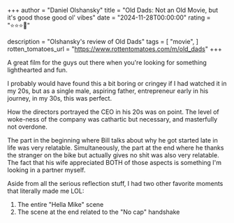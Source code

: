 +++
author = "Daniel Olshansky"
title = "Old Dads: Not an Old Movie, but it's good those good ol' vibes"
date = "2024-11-28T00:00:00"
rating = "⭐⭐⭐🌟"

description = "Olshansky's review of Old Dads"
tags = [
    "movie",
]
rotten_tomatoes_url = "https://www.rottentomatoes.com/m/old_dads"
+++

A great film for the guys out there when you're looking for something lighthearted and fun.

I probably would have found this a bit boring or cringey if I had watched it in my 20s, but as
a single male, aspiring father, entrepreneur early in his journey, in my 30s, this was perfect.

How the directors portrayed the CEO in his 20s was on point. The level of woke-ness
of the company was cathartic but necessary, and masterfully not overdone.

The part in the beginning where Bill talks about why he got started late in life
was very relatable. Simultaneously, the part at the end where he thanks the stranger
on the bike but actually gives no shit was also very relatable. The fact that his
wife appreciated BOTH of those aspects is something I'm looking in a partner myself.

Aside from all the serious reflection stuff, I had two other favorite moments that literally made me LOL:

1. The entire "Hella Mike" scene
2. The scene at the end related to the "No cap" handshake
